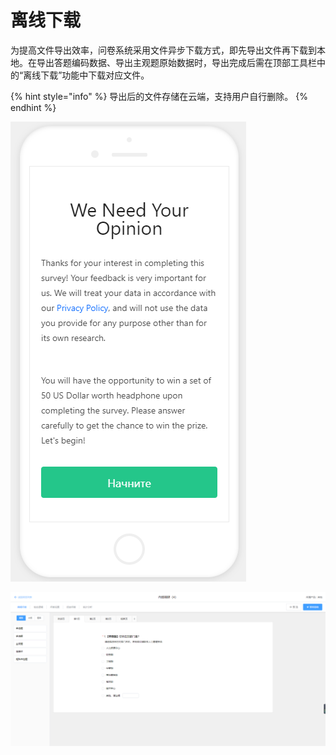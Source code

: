 # 离线下载

为提高文件导出效率，问卷系统采用文件异步下载方式，即先导出文件再下载到本地。在导出答题编码数据、导出主观题原始数据时，导出完成后需在顶部工具栏中的“离线下载”功能中下载对应文件。

{% hint style="info" %}
导出后的文件存储在云端，支持用户自行删除。
{% endhint %}

![&#x79BB;&#x7EBF;&#x4E0B;&#x8F7D;&#x5165;&#x53E3;](../../.gitbook/assets/image%20%2887%29.png)

![&#x79BB;&#x7EBF;&#x4E0B;&#x8F7D;&#x5F39;&#x7A97;](../../.gitbook/assets/image%20%28383%29.png)

